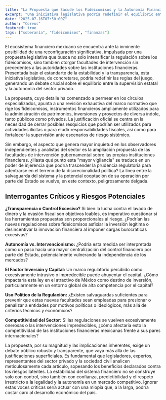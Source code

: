 ```yaml
---
title: "La Propuesta que Sacude los Fideicomisos y la Autonomía Financiera en México"
excerpt: "Una iniciativa legislativa podría redefinir el equilibrio entre supervisión estatal y autonomía financiera, encendiendo alertas sobre el futuro de la inversión y la certidumbre jurídica en México."
date: "2025-07-16T07:50:00Z"
author: "Corvus"
featured: true
tags: ["soberanía", "fideicomisos", "finanzas"]
---
```


El ecosistema financiero mexicano se encuentra ante la inminente posibilidad de una reconfiguración significativa, impulsada por una propuesta legislativa que busca no solo intensificar la regulación sobre los fideicomisos, sino también otorgar facultades de intervención sin precedentes a las autoridades sobre las instituciones financieras. Presentada bajo el estandarte de la estabilidad y la transparencia, esta iniciativa legislativa, de concretarse, podría redefinir las reglas del juego, generando un debate crucial sobre el equilibrio entre la supervisión estatal y la autonomía del sector privado.

La propuesta, cuyo detalle ha comenzado a permear en los círculos especializados, apunta a una revisión exhaustiva del marco normativo que rige los fideicomisos, instrumentos financieros ampliamente utilizados para la administración de patrimonios, inversiones y proyectos de diversa índole, tanto públicos como privados. La justificación oficial se centra en la necesidad de cerrar posibles resquicios que podrían ser utilizados para actividades ilícitas o para eludir responsabilidades fiscales, así como para fortalecer la supervisión ante escenarios de riesgo sistémico.

Sin embargo, el aspecto que genera mayor inquietud en los observadores independientes y analistas del sector es la ampliación propuesta de las facultades de intervención gubernamental sobre las propias instituciones financieras. ¿Hasta qué punto esta "mayor vigilancia" se traduce en un poder de injerencia que podría trascender la prudencia regulatoria para adentrarse en el terreno de la discrecionalidad política? La línea entre la salvaguarda del sistema y la potencial cooptación de su operación por parte del Estado se vuelve, en este contexto, peligrosamente delgada.

## Interrogantes Críticos y Riesgos Potenciales

**¿Transparencia o Control Excesivo?** Si bien la lucha contra el lavado de dinero y la evasión fiscal son objetivos loables, es imperativo cuestionar si las herramientas propuestas son proporcionales al riesgo. ¿Podrían las nuevas regulaciones sobre fideicomisos asfixiar la inversión legítima o desincentivar la innovación financiera al imponer cargas burocráticas excesivas?

**Autonomía vs. Intervencionismo:** ¿Podría esta medida ser interpretada como un paso hacia una mayor centralización del control financiero por parte del Estado, potencialmente vulnerando la independencia de los mercados?

**El Factor Inversión y Capital:** Un marco regulatorio percibido como excesivamente intrusivo o impredecible puede ahuyentar el capital. ¿Cómo impactaría esta ley en el atractivo de México como destino de inversión, particularmente en un entorno global de alta competencia por el capital?

**Uso Político de la Regulación:** ¿Existen salvaguardas suficientes para prevenir que estas nuevas facultades sean empleadas para presionar o penalizar a entidades por motivos políticos o ideológicos, más allá de criterios técnicos y económicos?

**Competitividad del Sector:** Si las regulaciones se vuelven excesivamente onerosas o las intervenciones impredecibles, ¿cómo afectaría esto la competitividad de las instituciones financieras mexicanas frente a sus pares internacionales?

La propuesta, por su magnitud y las implicaciones inherentes, exige un debate público robusto y transparente, que vaya más allá de las justificaciones superficiales. Es fundamental que legisladores, expertos, representantes del sector privado y la sociedad civil analicen meticulosamente cada artículo, sopesando los beneficios declarados contra los riesgos latentes. La estabilidad del sistema financiero no se construye solo con control, sino también con confianza, predictibilidad y el respeto irrestricto a la legalidad y la autonomía en un mercado competitivo. Ignorar estas voces críticas sería actuar con una miopía que, a la larga, podría costar caro al desarrollo económico del país.